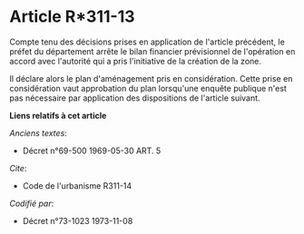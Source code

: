 # Article R*311-13

Compte tenu des décisions prises en application de l'article précédent, le préfet du département arrête le bilan financier
prévisionnel de l'opération en accord avec l'autorité qui a pris l'initiative de la création de la zone.

Il déclare alors le plan d'aménagement pris en considération. Cette prise en considération vaut approbation du plan
lorsqu'une enquête publique n'est pas nécessaire par application des dispositions de l'article suivant.

**Liens relatifs à cet article**

_Anciens textes_:

  - Décret n°69-500 1969-05-30 ART. 5

_Cite_:

  - Code de l'urbanisme R311-14

_Codifié par_:

  - Décret n°73-1023 1973-11-08
